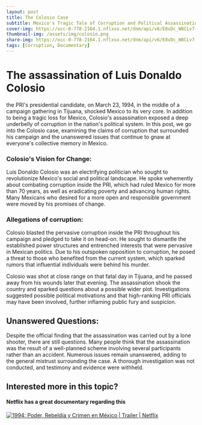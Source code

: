 ```yaml
---
layout: post
title: The Colosio Case
subtitle: Mexico's Tragic Tale of Corruption and Political Assassination
cover-img: https://occ-0-778-2164.1.nflxso.net/dnm/api/v6/E8vDc_W8CLv7-yMQu8KMEC7Rrr8/AAAABSZMWMYJLFyYoGKY8SUCcQC2naLeD2mTBhmn7YOpPRF0mkjM0v993vS0eRr1GbUaySDNtxKGLXoiMAKyFezM2lxiEw7PcnXK8VDH.jpg?r=8cb
thumbnail-img: /assets/img/colosio.png
share-img: https://occ-0-778-2164.1.nflxso.net/dnm/api/v6/E8vDc_W8CLv7-yMQu8KMEC7Rrr8/AAAABSZMWMYJLFyYoGKY8SUCcQC2naLeD2mTBhmn7YOpPRF0mkjM0v993vS0eRr1GbUaySDNtxKGLXoiMAKyFezM2lxiEw7PcnXK8VDH.jpg?r=8cb
tags: [Corruption, Documentary]
---
```


# The assassination of Luis Donaldo Colosio 
the PRI's presidential candidate, on March 23, 1994, in the middle of a campaign gathering in Tijuana, shocked Mexico to its very core. In addition to being a tragic loss for Mexico, Colosio's assassination exposed a deep underbelly of corruption in the nation's political system. In this post, we go into the Colosio case, examining the claims of corruption that surrounded his campaign and the unanswered issues that continue to gnaw at everyone's collective memory in Mexico.

### Colosio's Vision for Change: 
 Luis Donaldo Colosio was an electrifying politician who sought to revolutionize Mexico's social and political landscape. He spoke vehemently about combating corruption inside the PRI, which had ruled Mexico for more than 70 years, as well as eradicating poverty and advancing human rights. Many Mexicans who desired for a more open and responsible government were moved by his promises of change.

### Allegations of corruption: 
 Colosio blasted the pervasive corruption inside the PRI throughout his campaign and pledged to take it on head-on. He sought to dismantle the established power structures and entrenched interests that were pervasive in Mexican politics. Due to his outspoken opposition to corruption, he posed a threat to those who benefited from the current system, which sparked rumors that influential individuals were behind his murder.

Colosio was shot at close range on that fatal day in Tijuana, and he passed away from his wounds later that evening. The assassination shook the country and sparked questions about a possible wider plot. Investigations suggested possible political motivations and that high-ranking PRI officials may have been involved, further inflaming public fury and suspicion.

## Unanswered Questions:
 Despite the official finding that the assassination was carried out by a lone shooter, there are still questions. Many people think that the assassination was the result of a well-planned scheme involving several participants rather than an accident. Numerous issues remain unanswered, adding to the general mistrust surrounding the case. A thorough investigation was not conducted, and testimony and evidence were withheld.

 ## Interested more in this topic?
 #### Netflix has a great documentary regarding this
 [![1994: Poder, Rebeldía y Crimen en México | Trailer | Netflix](https://img.youtube.com/vi/DRavq78Ef_U/0.jpg)](https://www.youtube.com/watch?v=DRavq78Ef_U)